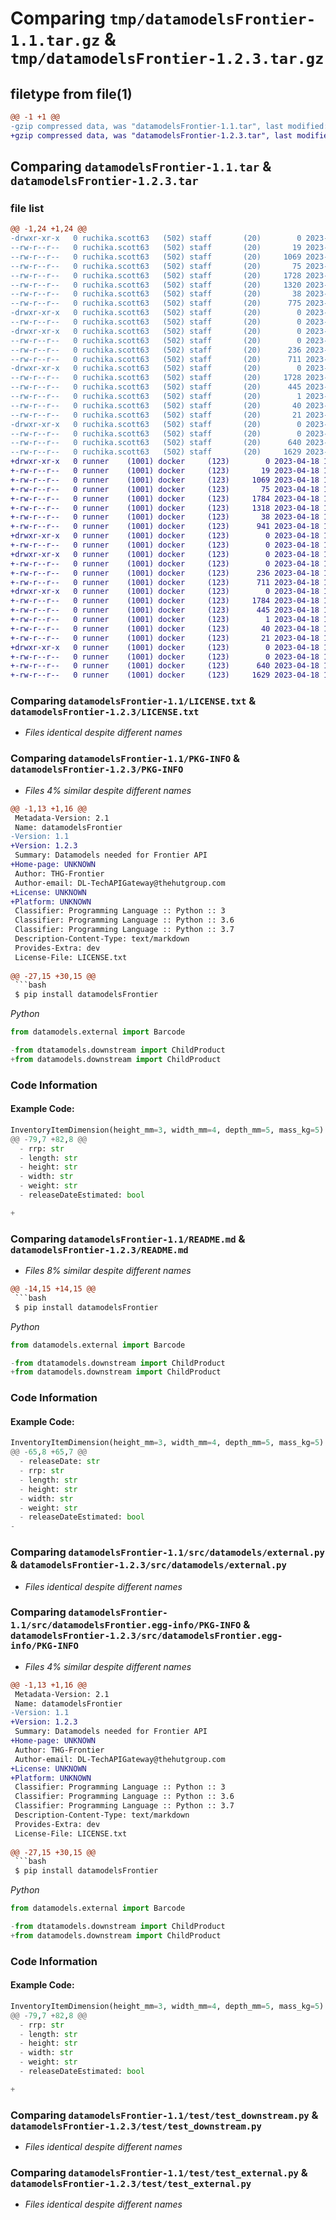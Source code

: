 # Comparing `tmp/datamodelsFrontier-1.1.tar.gz` & `tmp/datamodelsFrontier-1.2.3.tar.gz`

## filetype from file(1)

```diff
@@ -1 +1 @@
-gzip compressed data, was "datamodelsFrontier-1.1.tar", last modified: Thu Apr 13 12:00:04 2023, max compression
+gzip compressed data, was "datamodelsFrontier-1.2.3.tar", last modified: Tue Apr 18 15:51:17 2023, max compression
```

## Comparing `datamodelsFrontier-1.1.tar` & `datamodelsFrontier-1.2.3.tar`

### file list

```diff
@@ -1,24 +1,24 @@
-drwxr-xr-x   0 ruchika.scott63   (502) staff       (20)        0 2023-04-13 12:00:04.551535 datamodelsFrontier-1.1/
--rw-r--r--   0 ruchika.scott63   (502) staff       (20)       19 2023-04-06 10:34:10.000000 datamodelsFrontier-1.1/.coveragerc
--rw-r--r--   0 ruchika.scott63   (502) staff       (20)     1069 2023-04-12 16:30:40.000000 datamodelsFrontier-1.1/LICENSE.txt
--rw-r--r--   0 ruchika.scott63   (502) staff       (20)       75 2023-04-12 15:31:53.000000 datamodelsFrontier-1.1/MANIFEST.in
--rw-r--r--   0 ruchika.scott63   (502) staff       (20)     1728 2023-04-13 12:00:04.551352 datamodelsFrontier-1.1/PKG-INFO
--rw-r--r--   0 ruchika.scott63   (502) staff       (20)     1320 2023-04-13 11:59:37.000000 datamodelsFrontier-1.1/README.md
--rw-r--r--   0 ruchika.scott63   (502) staff       (20)       38 2023-04-13 12:00:04.551590 datamodelsFrontier-1.1/setup.cfg
--rw-r--r--   0 ruchika.scott63   (502) staff       (20)      775 2023-04-13 11:57:50.000000 datamodelsFrontier-1.1/setup.py
-drwxr-xr-x   0 ruchika.scott63   (502) staff       (20)        0 2023-04-13 12:00:04.546856 datamodelsFrontier-1.1/src/
--rw-r--r--   0 ruchika.scott63   (502) staff       (20)        0 2023-04-06 10:09:59.000000 datamodelsFrontier-1.1/src/__init__.py
-drwxr-xr-x   0 ruchika.scott63   (502) staff       (20)        0 2023-04-13 12:00:04.548312 datamodelsFrontier-1.1/src/datamodels/
--rw-r--r--   0 ruchika.scott63   (502) staff       (20)        0 2023-04-13 11:58:24.000000 datamodelsFrontier-1.1/src/datamodels/__init__.py
--rw-r--r--   0 ruchika.scott63   (502) staff       (20)      236 2023-04-13 10:57:10.000000 datamodelsFrontier-1.1/src/datamodels/downstream.py
--rw-r--r--   0 ruchika.scott63   (502) staff       (20)      711 2023-04-13 10:57:10.000000 datamodelsFrontier-1.1/src/datamodels/external.py
-drwxr-xr-x   0 ruchika.scott63   (502) staff       (20)        0 2023-04-13 12:00:04.549980 datamodelsFrontier-1.1/src/datamodelsFrontier.egg-info/
--rw-r--r--   0 ruchika.scott63   (502) staff       (20)     1728 2023-04-13 12:00:04.000000 datamodelsFrontier-1.1/src/datamodelsFrontier.egg-info/PKG-INFO
--rw-r--r--   0 ruchika.scott63   (502) staff       (20)      445 2023-04-13 12:00:04.000000 datamodelsFrontier-1.1/src/datamodelsFrontier.egg-info/SOURCES.txt
--rw-r--r--   0 ruchika.scott63   (502) staff       (20)        1 2023-04-13 12:00:04.000000 datamodelsFrontier-1.1/src/datamodelsFrontier.egg-info/dependency_links.txt
--rw-r--r--   0 ruchika.scott63   (502) staff       (20)       40 2023-04-13 12:00:04.000000 datamodelsFrontier-1.1/src/datamodelsFrontier.egg-info/requires.txt
--rw-r--r--   0 ruchika.scott63   (502) staff       (20)       21 2023-04-13 12:00:04.000000 datamodelsFrontier-1.1/src/datamodelsFrontier.egg-info/top_level.txt
-drwxr-xr-x   0 ruchika.scott63   (502) staff       (20)        0 2023-04-13 12:00:04.550903 datamodelsFrontier-1.1/test/
--rw-r--r--   0 ruchika.scott63   (502) staff       (20)        0 2023-04-06 10:29:31.000000 datamodelsFrontier-1.1/test/__init__.py
--rw-r--r--   0 ruchika.scott63   (502) staff       (20)      640 2023-04-13 11:58:34.000000 datamodelsFrontier-1.1/test/test_downstream.py
--rw-r--r--   0 ruchika.scott63   (502) staff       (20)     1629 2023-04-13 11:58:34.000000 datamodelsFrontier-1.1/test/test_external.py
+drwxr-xr-x   0 runner    (1001) docker     (123)        0 2023-04-18 15:51:17.776777 datamodelsFrontier-1.2.3/
+-rw-r--r--   0 runner    (1001) docker     (123)       19 2023-04-18 15:51:07.000000 datamodelsFrontier-1.2.3/.coveragerc
+-rw-r--r--   0 runner    (1001) docker     (123)     1069 2023-04-18 15:51:07.000000 datamodelsFrontier-1.2.3/LICENSE.txt
+-rw-r--r--   0 runner    (1001) docker     (123)       75 2023-04-18 15:51:07.000000 datamodelsFrontier-1.2.3/MANIFEST.in
+-rw-r--r--   0 runner    (1001) docker     (123)     1784 2023-04-18 15:51:17.776777 datamodelsFrontier-1.2.3/PKG-INFO
+-rw-r--r--   0 runner    (1001) docker     (123)     1318 2023-04-18 15:51:07.000000 datamodelsFrontier-1.2.3/README.md
+-rw-r--r--   0 runner    (1001) docker     (123)       38 2023-04-18 15:51:17.776777 datamodelsFrontier-1.2.3/setup.cfg
+-rw-r--r--   0 runner    (1001) docker     (123)      941 2023-04-18 15:51:07.000000 datamodelsFrontier-1.2.3/setup.py
+drwxr-xr-x   0 runner    (1001) docker     (123)        0 2023-04-18 15:51:17.776777 datamodelsFrontier-1.2.3/src/
+-rw-r--r--   0 runner    (1001) docker     (123)        0 2023-04-18 15:51:07.000000 datamodelsFrontier-1.2.3/src/__init__.py
+drwxr-xr-x   0 runner    (1001) docker     (123)        0 2023-04-18 15:51:17.776777 datamodelsFrontier-1.2.3/src/datamodels/
+-rw-r--r--   0 runner    (1001) docker     (123)        0 2023-04-18 15:51:07.000000 datamodelsFrontier-1.2.3/src/datamodels/__init__.py
+-rw-r--r--   0 runner    (1001) docker     (123)      236 2023-04-18 15:51:07.000000 datamodelsFrontier-1.2.3/src/datamodels/downstream.py
+-rw-r--r--   0 runner    (1001) docker     (123)      711 2023-04-18 15:51:07.000000 datamodelsFrontier-1.2.3/src/datamodels/external.py
+drwxr-xr-x   0 runner    (1001) docker     (123)        0 2023-04-18 15:51:17.776777 datamodelsFrontier-1.2.3/src/datamodelsFrontier.egg-info/
+-rw-r--r--   0 runner    (1001) docker     (123)     1784 2023-04-18 15:51:17.000000 datamodelsFrontier-1.2.3/src/datamodelsFrontier.egg-info/PKG-INFO
+-rw-r--r--   0 runner    (1001) docker     (123)      445 2023-04-18 15:51:17.000000 datamodelsFrontier-1.2.3/src/datamodelsFrontier.egg-info/SOURCES.txt
+-rw-r--r--   0 runner    (1001) docker     (123)        1 2023-04-18 15:51:17.000000 datamodelsFrontier-1.2.3/src/datamodelsFrontier.egg-info/dependency_links.txt
+-rw-r--r--   0 runner    (1001) docker     (123)       40 2023-04-18 15:51:17.000000 datamodelsFrontier-1.2.3/src/datamodelsFrontier.egg-info/requires.txt
+-rw-r--r--   0 runner    (1001) docker     (123)       21 2023-04-18 15:51:17.000000 datamodelsFrontier-1.2.3/src/datamodelsFrontier.egg-info/top_level.txt
+drwxr-xr-x   0 runner    (1001) docker     (123)        0 2023-04-18 15:51:17.776777 datamodelsFrontier-1.2.3/test/
+-rw-r--r--   0 runner    (1001) docker     (123)        0 2023-04-18 15:51:07.000000 datamodelsFrontier-1.2.3/test/__init__.py
+-rw-r--r--   0 runner    (1001) docker     (123)      640 2023-04-18 15:51:07.000000 datamodelsFrontier-1.2.3/test/test_downstream.py
+-rw-r--r--   0 runner    (1001) docker     (123)     1629 2023-04-18 15:51:07.000000 datamodelsFrontier-1.2.3/test/test_external.py
```

### Comparing `datamodelsFrontier-1.1/LICENSE.txt` & `datamodelsFrontier-1.2.3/LICENSE.txt`

 * *Files identical despite different names*

### Comparing `datamodelsFrontier-1.1/PKG-INFO` & `datamodelsFrontier-1.2.3/PKG-INFO`

 * *Files 4% similar despite different names*

```diff
@@ -1,13 +1,16 @@
 Metadata-Version: 2.1
 Name: datamodelsFrontier
-Version: 1.1
+Version: 1.2.3
 Summary: Datamodels needed for Frontier API
+Home-page: UNKNOWN
 Author: THG-Frontier
 Author-email: DL-TechAPIGateway@thehutgroup.com
+License: UNKNOWN
+Platform: UNKNOWN
 Classifier: Programming Language :: Python :: 3
 Classifier: Programming Language :: Python :: 3.6
 Classifier: Programming Language :: Python :: 3.7
 Description-Content-Type: text/markdown
 Provides-Extra: dev
 License-File: LICENSE.txt
 
@@ -27,15 +30,15 @@
 ```bash
 $ pip install datamodelsFrontier
 ```
 *Python*
 ```python
 from datamodels.external import Barcode
 
-from dtatamodels.downstream import ChildProduct
+from datamodels.downstream import ChildProduct
 ```
 
 
 ### Code Information
 #### Example Code:
 ```python
 InventoryItemDimension(height_mm=3, width_mm=4, depth_mm=5, mass_kg=5)
@@ -79,7 +82,8 @@
   - rrp: str
   - length: str
   - height: str
   - width: str
   - weight: str
   - releaseDateEstimated: bool
 
+
```

### Comparing `datamodelsFrontier-1.1/README.md` & `datamodelsFrontier-1.2.3/README.md`

 * *Files 8% similar despite different names*

```diff
@@ -14,15 +14,15 @@
 ```bash
 $ pip install datamodelsFrontier
 ```
 *Python*
 ```python
 from datamodels.external import Barcode
 
-from dtatamodels.downstream import ChildProduct
+from datamodels.downstream import ChildProduct
 ```
 
 
 ### Code Information
 #### Example Code:
 ```python
 InventoryItemDimension(height_mm=3, width_mm=4, depth_mm=5, mass_kg=5)
@@ -65,8 +65,7 @@
   - releaseDate: str
   - rrp: str
   - length: str
   - height: str
   - width: str
   - weight: str
   - releaseDateEstimated: bool
-
```

### Comparing `datamodelsFrontier-1.1/src/datamodels/external.py` & `datamodelsFrontier-1.2.3/src/datamodels/external.py`

 * *Files identical despite different names*

### Comparing `datamodelsFrontier-1.1/src/datamodelsFrontier.egg-info/PKG-INFO` & `datamodelsFrontier-1.2.3/src/datamodelsFrontier.egg-info/PKG-INFO`

 * *Files 4% similar despite different names*

```diff
@@ -1,13 +1,16 @@
 Metadata-Version: 2.1
 Name: datamodelsFrontier
-Version: 1.1
+Version: 1.2.3
 Summary: Datamodels needed for Frontier API
+Home-page: UNKNOWN
 Author: THG-Frontier
 Author-email: DL-TechAPIGateway@thehutgroup.com
+License: UNKNOWN
+Platform: UNKNOWN
 Classifier: Programming Language :: Python :: 3
 Classifier: Programming Language :: Python :: 3.6
 Classifier: Programming Language :: Python :: 3.7
 Description-Content-Type: text/markdown
 Provides-Extra: dev
 License-File: LICENSE.txt
 
@@ -27,15 +30,15 @@
 ```bash
 $ pip install datamodelsFrontier
 ```
 *Python*
 ```python
 from datamodels.external import Barcode
 
-from dtatamodels.downstream import ChildProduct
+from datamodels.downstream import ChildProduct
 ```
 
 
 ### Code Information
 #### Example Code:
 ```python
 InventoryItemDimension(height_mm=3, width_mm=4, depth_mm=5, mass_kg=5)
@@ -79,7 +82,8 @@
   - rrp: str
   - length: str
   - height: str
   - width: str
   - weight: str
   - releaseDateEstimated: bool
 
+
```

### Comparing `datamodelsFrontier-1.1/test/test_downstream.py` & `datamodelsFrontier-1.2.3/test/test_downstream.py`

 * *Files identical despite different names*

### Comparing `datamodelsFrontier-1.1/test/test_external.py` & `datamodelsFrontier-1.2.3/test/test_external.py`

 * *Files identical despite different names*

